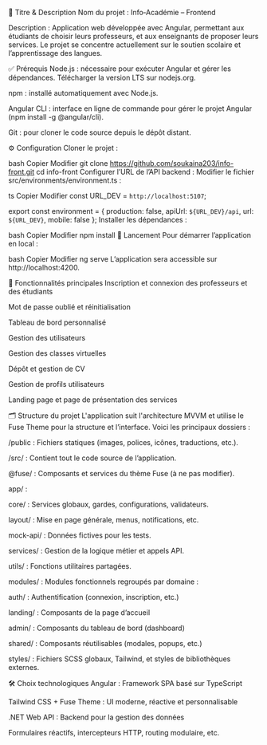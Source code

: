 📌 Titre & Description
Nom du projet : Info‑Académie – Frontend

Description :
Application web développée avec Angular, permettant aux étudiants de choisir leurs professeurs, et aux enseignants de proposer leurs services. Le projet se concentre actuellement sur le soutien scolaire et l’apprentissage des langues.

✅ Prérequis
Node.js : nécessaire pour exécuter Angular et gérer les dépendances. Télécharger la version LTS sur nodejs.org.

npm : installé automatiquement avec Node.js.

Angular CLI : interface en ligne de commande pour gérer le projet Angular (npm install -g @angular/cli).

Git : pour cloner le code source depuis le dépôt distant.

⚙️ Configuration
Cloner le projet :

bash
Copier
Modifier
git clone https://github.com/soukaina203/info-front.git
cd info-front
Configurer l’URL de l’API backend :
Modifier le fichier src/environments/environment.ts :

ts
Copier
Modifier
const URL_DEV = `http://localhost:5107`;

export const environment = {
  production: false,
  apiUrl: `${URL_DEV}/api`,
  url: `${URL_DEV}`,
  mobile: false
};
Installer les dépendances :

bash
Copier
Modifier
npm install
🚀 Lancement
Pour démarrer l’application en local :

bash
Copier
Modifier
ng serve
L’application sera accessible sur http://localhost:4200.

🧩 Fonctionnalités principales
Inscription et connexion des professeurs et des étudiants

Mot de passe oublié et réinitialisation

Tableau de bord personnalisé

Gestion des utilisateurs

Gestion des classes virtuelles

Dépôt et gestion de CV

Gestion de profils utilisateurs

Landing page et page de présentation des services

🗂️ Structure du projet
L'application suit l'architecture MVVM et utilise le Fuse Theme pour la structure et l’interface. Voici les principaux dossiers :

/public : Fichiers statiques (images, polices, icônes, traductions, etc.).

/src/ : Contient tout le code source de l’application.

@fuse/ : Composants et services du thème Fuse (à ne pas modifier).

app/ :

core/ : Services globaux, gardes, configurations, validateurs.

layout/ : Mise en page générale, menus, notifications, etc.

mock-api/ : Données fictives pour les tests.

services/ : Gestion de la logique métier et appels API.

utils/ : Fonctions utilitaires partagées.

modules/ : Modules fonctionnels regroupés par domaine :

auth/ : Authentification (connexion, inscription, etc.)

landing/ : Composants de la page d’accueil

admin/ : Composants du tableau de bord (dashboard)

shared/ : Composants réutilisables (modales, popups, etc.)

styles/ : Fichiers SCSS globaux, Tailwind, et styles de bibliothèques externes.

🛠️ Choix technologiques
Angular : Framework SPA basé sur TypeScript

Tailwind CSS + Fuse Theme : UI moderne, réactive et personnalisable

.NET Web API : Backend pour la gestion des données

Formulaires réactifs, intercepteurs HTTP, routing modulaire, etc.

